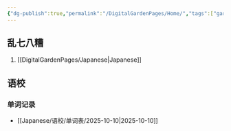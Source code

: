 ```yaml
---
{"dg-publish":true,"permalink":"/DigitalGardenPages/Home/","tags":["gardenEntry"]}
---
```


## 乱七八糟
1. [[DigitalGardenPages/Japanese\|Japanese]]

## 语校
### 单词记录
+ [[Japanese/语校/单词表/2025-10-10\|2025-10-10]]